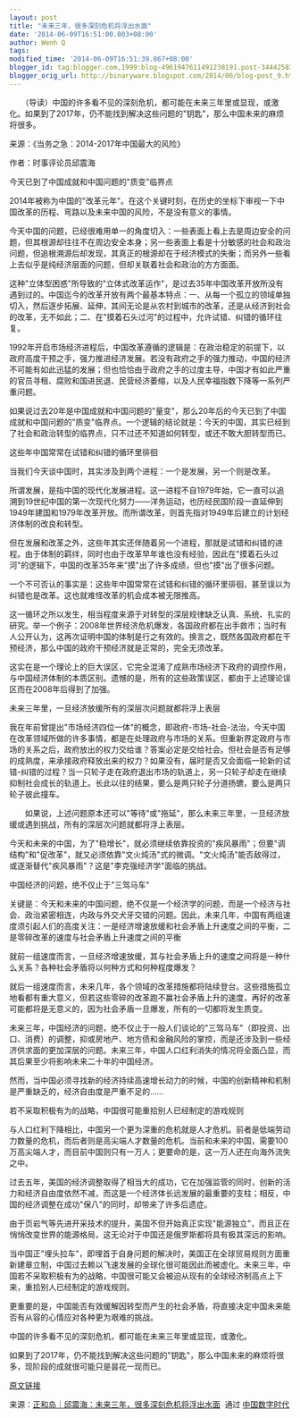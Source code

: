 ```yaml
---
layout: post
title: "未来三年，很多深刻危机将浮出水面"
date: '2014-06-09T16:51:00.003+08:00'
author: Wenh Q
tags:
modified_time: '2014-06-09T16:51:39.867+08:00'
blogger_id: tag:blogger.com,1999:blog-4961947611491238191.post-3444258319735893018
blogger_orig_url: http://binaryware.blogspot.com/2014/06/blog-post_9.html
---
```

　　（导读）中国的许多看不见的深刻危机，都可能在未来三年里或显现，或激化。如果到了2017年，仍不能找到解决这些问题的"钥匙"，那么中国未来的麻烦将很多。

来源：《当务之急：2014-2017年中国最大的风险》



作者：时事评论员邱震海



今天已到了中国成就和中国问题的"质变"临界点



2014年被称为中国的"改革元年"。在这个关键时刻，在历史的坐标下审视一下中国改革的历程、弯路以及未来中国的风险，不是没有意义的事情。



今天中国的问题，已经很难用单一的角度切入：一些表面上看上去是周边安全的问题，但其根源却往往不在周边安全本身；另一些表面上看是十分敏感的社会和政治问题，但追根溯源后却发现，其真正的根源却在于经济模式的失衡；而另外一些看上去似乎是纯经济层面的问题，但却关联着社会和政治的方方面面。



这种"立体型困惑"所导致的"立体式改革运作"，是过去35年中国改革开放所没有遇到过的。中国迄今的改革开放有两个最基本特点：一、从每一个孤立的领域单独切入，然后逐步拓展、延伸，其间无论是从农村到城市的改革，还是从经济到社会的改革，无不如此；二、在"摸着石头过河"的过程中，允许试错、纠错的循环往复。



1992年开启市场经济进程后，中国改革遵循的逻辑是：在政治稳定的前提下，以政府高度干预之手，强力推进经济发展。若没有政府之手的强力推动，中国的经济不可能有如此迅猛的发展；但也恰恰由于政府之手的过度主导，中国才有如此严重的官员寻租、腐败和国进民退、民营经济萎缩，以及人民幸福指数下降等一系列严重问题。



如果说过去20年是中国成就和中国问题的"量变"，那么20年后的今天已到了中国成就和中国问题的"质变"临界点。一个逻辑的结论就是：今天的中国，其实已经到了社会和政治转型的临界点，只不过还不知道如何转型，或还不敢大胆转型而已。



这些年中国常常在试错和纠错的循环里徘徊



当我们今天谈中国时，其实涉及到两个进程：一个是发展，另一个则是改革。



所谓发展，是指中国的现代化发展进程。这一进程不自1979年始，它一直可以追溯到19世纪中国的第一次现代化努力——洋务运动，也历经民国阶段一直延伸到1949年建国和1979年改革开放。而所谓改革，则首先指对1949年后建立的计划经济体制的改良和转型。



但在发展和改革之外，这些年其实还伴随着另一个进程，那就是试错和纠错的进程。由于体制的羁绊，同时也由于改革早年谁也没有经验，因此在"摸着石头过河"的逻辑下，中国的改革35年来"摸"出了许多成绩，但也"摸"出了很多问题。



一个不可否认的事实是：这些年中国常常在试错和纠错的循环里徘徊，甚至误以为纠错也是改革。这也就难怪改革的机会成本被无限推高。



这一循环之所以发生，相当程度来源于对转型的深层规律缺乏认真、系统、扎实的研究。举一个例子：2008年世界经济危机爆发，各国政府都在出手救市；当时有人公开认为，这再次证明中国的体制是行之有效的。换言之，既然各国政府都在干预经济，那么中国的政府干预经济就是正常的，完全无须改革。



这实在是一个理论上的巨大误区，它完全混淆了成熟市场经济下政府的调控作用，与中国经济体制的本质区别。遗憾的是，所有的这些政策误区，都由于上述理论误区而在2008年后得到了加强。



未来三年里，一旦经济放缓所有的深层次问题就都将浮上表层



我在年前曾提出"市场经济四位一体"的概念，即政府-市场-社会-法治，今天中国在改革领域所做的许多事情，都是在处理政府与市场的关系。但重新界定政府与市场的关系之后，政府放出的权力交给谁？答案必定是交给社会。但社会是否有足够的成熟度，来承接政府释放出来的权力？如果没有，届时是否又会面临一轮新的试错-纠错的过程？当一只轮子走在政府退出市场的轨道上，另一只轮子却走在继续抑制社会成长的轨道上。长此以往的结果，要么是两只轮子分道扬镳，要么是两只轮子彼此撞车。



　　如果说，上述问题原本还可以"等待"或"拖延"，那么未来三年里，一旦经济放缓或遇到挑战，所有的深层次问题就都将浮上表层。



今天和未来的中国，为了"稳增长"，就必须继续依靠投资的"疾风暴雨"；但要"调结构"和"促改革"，就又必须依靠"文火炖汤"式的微调。"文火炖汤"能否敌得过，或逐渐替代"疾风暴雨"？这是"李克强经济学"面临的挑战。



中国经济的问题，绝不仅止于"三驾马车"



关键是：今天和未来的中国问题，绝不仅是一个经济学的问题，而是一个经济与社会、政治紧密相连，内政与外交犬牙交错的问题。因此，未来几年，中国有两组速度须引起人们的高度关注：一是经济增速放缓和社会矛盾上升速度之间的平衡，二是零碎改革的速度与社会矛盾上升速度之间的平衡



就前一组速度而言，一旦经济增速放缓，其与社会矛盾上升的速度之间将是一种什么关系？各种社会矛盾将以何种方式和何种程度爆发？



就后一组速度而言，未来几年，各个领域的改革措施都将陆续登台。这些措施孤立地看都有重大意义，但若这些零碎的改革跑不赢社会矛盾上升的速度，再好的改革可能都将是无意义的，因为社会矛盾一旦爆发，所有的一切都将发生质变。



未来三年，中国经济的问题，绝不仅止于一般人们谈论的"三驾马车"（即投资、出口、消费）的调整，抑或房地产、地方债和金融风险的掌控，而是还涉及到一些经济供求面的更加深层的问题。未来三年，中国人口红利消失的情况将全面凸显，而其后果至少将影响未来二十年的中国经济。



然而，当中国必须寻找新的经济持续高速增长动力的时候，中国的创新精神和机制是严重缺乏的，经济自由度是严重不足的……



若不采取积极有为的战略，中国很可能重拾别人已经制定的游戏规则



与人口红利下降相比，中国另一个更为深重的危机就是人才危机。前者是低端劳动力数量的危机，而后者则是高尖端人才数量的危机。当前和未来的中国，需要100万高尖端人才，而目前中国则只有一万人；更要命的是，这一万人还在向海外流失之中。



过去五年，美国的经济调整取得了相当大的成功，它在加强监管的同时，创新的活力和经济自由度依然不减，而这是一个经济体长远发展的最重要的支柱；相反，中国的经济调整在成功"保八"的同时，却带来了许多后遗症。



由于页岩气等先进开采技术的提升，美国不但开始真正实现"能源独立"，而且正在悄悄改变世界的能源格局，这无论对于中国还是俄罗斯都将具有极其深远的影响。



当中国正"埋头拉车"，即埋首于自身问题的解决时，美国正在全球贸易规则方面重新建章立制，中国过去赖以飞速发展的全球化很可能因此而被虚化。未来三年，中国若不采取积极有为的战略，中国很可能又会被迫从现有的全球经济制高点上下来，重拾别人已经制定的游戏规则。



更重要的是，中国能否有效缓解因转型而产生的社会矛盾，将直接决定中国未来能否有从容的心情应对各种更为艰难的挑战。



中国的许多看不见的深刻危机，都可能在未来三年里或显现，或激化。



如果到了2017年，仍不能找到解决这些问题的"钥匙"，那么中国未来的麻烦将很多，现阶段的成就很可能只是昙花一现而已。

[原文链接](http://mp.weixin.qq.com/s?__biz=MjM5ODAxODQ0MA==&mid=201038421&idx=1&sn=481fd558b55a47023d53a2aa59de0ab4&scene=2&from=timeline&isappinstalled=0&key=bdc0fc08be7dd6d4cfd32f9ac4ece019da38b7571436fa66c710ccfcbc45699d535d76ca7e882c2b53840bf096b22509&ascene=2&uin=NjUwNjg5NjI0)

来源：[正和岛｜邱震海：未来三年，很多深刻危机将浮出水面](http://feedproxy.google.com/~r/chinadigitaltimes/IyPt/~3/YtM0GP0YmNs/)  通过 [中国数字时代](http://chinadigitaltimes.net/chinese)
